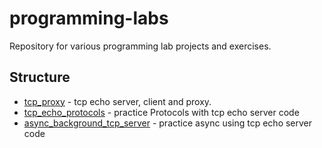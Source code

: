 # programming-labs
Repository for various programming lab projects and exercises.

## Structure
- [tcp_proxy](./tcp_proxy/) - tcp echo server, client and proxy.
- [tcp_echo_protocols](./tcp_echo_protocols/) - practice Protocols with tcp echo server code
- [async_background_tcp_server](./async_background_tcp_server) - practice async using tcp echo server code
